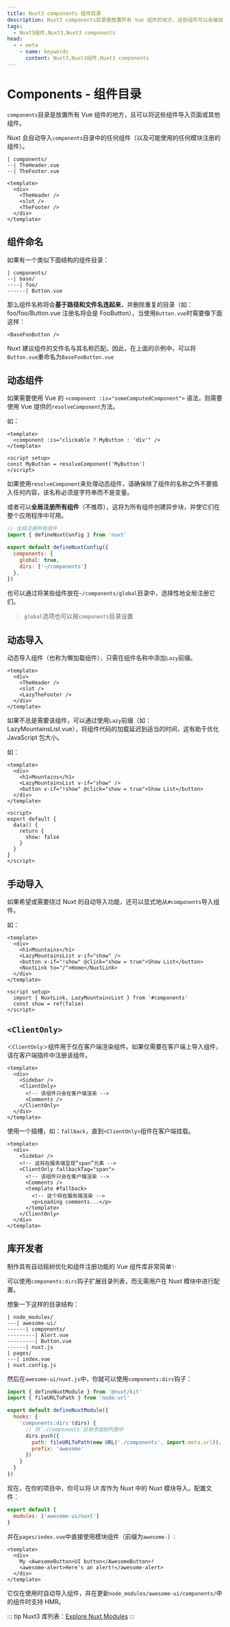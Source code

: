 ```yaml
---
title: Nuxt3 components 组件目录
description: Nuxt3 components目录是放置所有 Vue 组件的地方，这些组件可以会被自动导入你的页面或其他组件中。
tags: 
  - Nuxt3组件,Nuxt3,Nuxt3 components
head:
  - - meta
    - name: keywords
      content: Nuxt3,Nuxt3组件,Nuxt3 components
---
```


# Components - 组件目录

`components`目录是放置所有 Vue 组件的地方，且可以将这些组件导入页面或其他组件。

Nuxt 会自动导入`components`目录中的任何组件（以及可能使用的任何模块注册的组件）。

```
| components/
--| TheHeader.vue
--| TheFooter.vue
```

```vue
<template>
  <div>
    <TheHeader />
    <slot />
    <TheFooter />
  </div>
</template>
```

## 组件命名

如果有一个类似下面结构的组件目录：

```
| components/
--| base/
----| foo/
------| Button.vue
```

那么组件名称将会**基于路径和文件名连起来**，并删除重复的目录（如： foo/foo/Button.vue 注册名将会是 FooButton），当使用`Button.vue`时需要像下面这样：

```vue
<BaseFooButton />
```

Nuxt 建议组件的文件名与其名称匹配。因此，在上面的示例中，可以将`Button.vue`重命名为`BaseFooButton.vue`

## 动态组件

如果需要使用 Vue 的 `<component :is="someComputedComponent">` 语法，则需要使用 Vue 提供的`resolveComponent`方法。

如：

```vue
<template>
  <component :is="clickable ? MyButton : 'div'" />
</template>

<script setup>
const MyButton = resolveComponent('MyButton')
</script>
```

如果使用`resolveComponent`来处理动态组件，请确保除了组件的名称之外不要插入任何内容，该名称必须是字符串而不是变量。

或者可以**全局注册所有组件**（不推荐），这将为所有组件创建异步块，并使它们在整个应用程序中可用。

```js
// 全局注册所有组件
import { defineNuxtConfig } from 'nuxt'

export default defineNuxtConfig({
  components: {
    global: true,
    dirs: ['~/components']
  },
})
```

也可以通过将某些组件放在`~/components/global`目录中，选择性地全局注册它们。

> `global`选项也可以按`components`目录设置

## 动态导入

动态导入组件（也称为懒加载组件），只需在组件名称中添加`Lazy`前缀。

```vue
<template>
  <div>
    <TheHeader />
    <slot />
    <LazyTheFooter />
  </div>
</template>
```

如果不总是需要该组件，可以通过使用`Lazy`前缀（如：LazyMountainsList.vue），将组件代码的加载延迟到适当的时间，这有助于优化 JavaScript 包大小。

如：

```vue
<template>
  <div>
    <h1>Mountains</h1>
    <LazyMountainsList v-if="show" />
    <button v-if="!show" @click="show = true">Show List</button>
  </div>
</template>

<script>
export default {
  data() {
    return {
      show: false
    }
  }
}
</script>
```

## 手动导入

如果希望或需要绕过 Nuxt 的自动导入功能，还可以显式地从`#components`导入组件。

如：

```vue
<template>
  <div>
    <h1>Mountains</h1>
    <LazyMountainsList v-if="show" />
    <button v-if="!show" @click="show = true">Show List</button>
    <NuxtLink to="/">Home</NuxtLink>
  </div>
</template>

<script setup>
  import { NuxtLink, LazyMountainsList } from '#components'
  const show = ref(false)
</script>
```

## `<ClientOnly>`

`＜ClientOnly＞`组件用于仅在客户端渲染组件。如果仅需要在客户端上导入组件，请在客户端插件中注册该组件。

```vue
<template>
  <div>
    <Sidebar />
    <ClientOnly>
      <!-- 该组件只会在客户端渲染 -->
      <Comments />
    </ClientOnly>
  </div>
</template>
```

使用一个插槽，如：`fallback`，直到`<ClientOnly>`组件在客户端挂载。

```vue
<template>
  <div>
    <Sidebar />
    <!-- 这将在服务端呈现“span”元素 -->
    <ClientOnly fallbackTag="span">
      <!-- 该组件只会在客户端渲染 -->
      <Comments />
      <template #fallback>
        <!-- 这个将在服务端渲染 -->
        <p>Loading comments...</p>
      </template>
    </ClientOnly>
  </div>
</template>
```

## 库开发者

制作具有自动摇树优化和组件注册功能的 Vue 组件库非常简单✨

可以使用`components:dirs`钩子扩展目录列表，而无需用户在 Nuxt 模块中进行配置。

想象一下这样的目录结构：

```
| node_modules/
---| awesome-ui/
------| components/
---------| Alert.vue
---------| Button.vue
------| nuxt.js
| pages/
---| index.vue
| nuxt.config.js
```

然后在`awesome-ui/nuxt.js`中，你就可以使用`components:dirs`钩子：

```js
import { defineNuxtModule } from '@nuxt/kit'
import { fileURLToPath } from 'node:url'

export default defineNuxtModule({
  hooks: {
    'components:dirs'(dirs) {
      // 将`./components`目录添加到列表中
      dirs.push({
        path: fileURLToPath(new URL('./components', import.meta.url)),
        prefix: 'awesome'
      })
    }
  }
})
```

现在，在你的项目中，你可以将 UI 库作为 Nuxt 中的 Nuxt 模块导入。配置文件：

```js
export default {
  modules: ['awesome-ui/nuxt']
}
```

并在`pages/index.vue`中直接使用模块组件（前缀为`awesome-`）:

```vue
<template>
  <div>
    My <AwesomeButton>UI button</AwesomeButton>!
    <awesome-alert>Here's an alert!</awesome-alert>
  </div>
</template>
```

它仅在使用时自动导入组件，并在更新`node_modules/awesome-ui/components/`中的组件时支持 HMR。

::: tip
Nuxt3 库列表：[Explore Nuxt Modules](https://modules.nuxtjs.org/?version=3.x)
:::